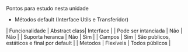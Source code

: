 Pontos para estudo nesta unidade
 - Métodos default (Interface Utils e Transferidor)
 
|      Funcionalidade   | Abstract class| Interface  |
| Pode ser intanciada   | Não | Não |
| Suporta heranca    | Não      |   Sim |
| Campos | Sim      |   São publicos, estáticos e final por default |
| Metodos | Flexíveis      |   Todos públicos |
